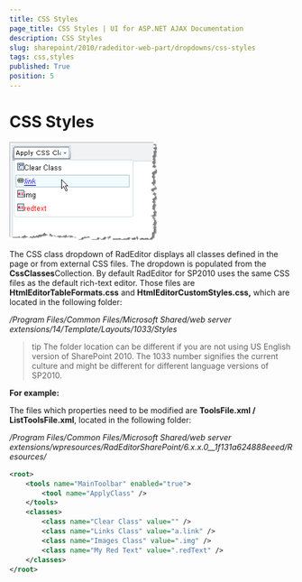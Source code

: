 ```yaml
---
title: CSS Styles
page_title: CSS Styles | UI for ASP.NET AJAX Documentation
description: CSS Styles
slug: sharepoint/2010/radeditor-web-part/dropdowns/css-styles
tags: css,styles
published: True
position: 5
---
```


# CSS Styles

![](images/DropDowns010.png)

The CSS class dropdown of RadEditor displays all classes defined in the page or from external CSS files. The dropdown is populated from the **CssClasses**Collection. By default RadEditor for SP2010 uses the same CSS files as the default rich-text editor. Those files are **HtmlEditorTableFormats.css** and **HtmlEditorCustomStyles.css,** which are located in the following folder:

_/Program Files/Common Files/Microsoft Shared/web server extensions/14/Template/Layouts/1033/Styles_

>tip The folder location can be different if you are not using US English version of SharePoint 2010. The 1033 number signifies the current culture and might be different for different language versions of SP2010.

**For example:**

The files which properties need to be modified are **ToolsFile.xml / ListToolsFile.xml**, located in the following folder:

_/Program Files/Common Files/Microsoft Shared/web server extensions/wpresources/RadEditorSharePoint/6.x.x.0__1f131a624888eeed/Resources/_

````XML
<root>  
    <tools name="MainToolbar" enabled="true">    
        <tool name="ApplyClass" />  
    </tools>  
    <classes>    
        <class name="Clear Class" value="" />    
        <class name="Links Class" value="a.link" />    
        <class name="Images Class" value=".img" />    
        <class name="My Red Text" value=".redText" />  
    </classes>
</root>
````



